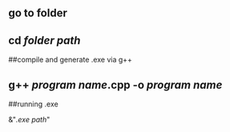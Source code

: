 ## go to folder

cd *folder path*
---
##compile and generate .exe via g++

g++ *program name*.cpp -o *program name*
---
##running .exe

&"*.exe path*"
